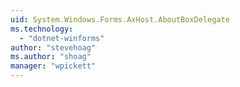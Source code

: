 ```yaml
---
uid: System.Windows.Forms.AxHost.AboutBoxDelegate
ms.technology: 
  - "dotnet-winforms"
author: "stevehoag"
ms.author: "shoag"
manager: "wpickett"
---
```


